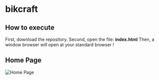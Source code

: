 # bikcraft

## How to execute
First, download the repository.
Second, open the file: **index.html**
Then, a window browser will open at your standard browser !

## Home Page
![Home Page](https://drive.google.com/file/d/1yTKjFlwy5r5B21GCJQhzQ7gggplusjd8/view?usp=sharing)